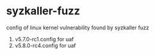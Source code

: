 # syzkaller-fuzz

config of linux kernel vulnerability found by syzkaller fuzz


1. v5.7.0-rc1.config for uaf
2. v5.8.0-rc4.config for uaf 
